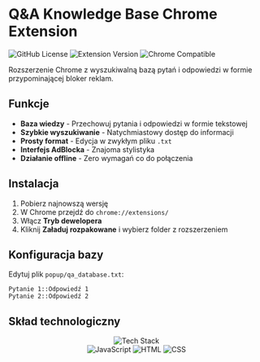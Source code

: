 # Q&A Knowledge Base Chrome Extension

![GitHub License](https://img.shields.io/badge/license-MIT-blue.svg)
![Extension Version](https://img.shields.io/badge/version-2.0.0-green)
![Chrome Compatible](https://img.shields.io/badge/Chrome-compatible-brightgreen)

Rozszerzenie Chrome z wyszukiwalną bazą pytań i odpowiedzi w formie przypominającej bloker reklam.

## Funkcje

- **Baza wiedzy** - Przechowuj pytania i odpowiedzi w formie tekstowej
- **Szybkie wyszukiwanie** - Natychmiastowy dostęp do informacji
- **Prosty format** - Edycja w zwykłym pliku `.txt`
- **Interfejs AdBlocka** - Znajoma stylistyka
- **Działanie offline** - Zero wymagań co do połączenia

## Instalacja

1. Pobierz najnowszą wersję
2. W Chrome przejdź do `chrome://extensions/`
3. Włącz **Tryb dewelopera**
4. Kliknij **Załaduj rozpakowane** i wybierz folder z rozszerzeniem

## Konfiguracja bazy

Edytuj plik `popup/qa_database.txt`:

```plaintext
Pytanie 1::Odpowiedź 1
Pytanie 2::Odpowiedź 2
```
## Skład technologiczny

<div align="center">
  <img src="https://skillicons.dev/icons?i=js,html,css" alt="Tech Stack">
  
  <br>
  
  <img src="https://img.shields.io/badge/JavaScript-72.5%25-yellow?style=for-the-badge&logo=javascript" alt="JavaScript">
  <img src="https://img.shields.io/badge/HTML-16%25-orange?style=for-the-badge&logo=html5" alt="HTML">
  <img src="https://img.shields.io/badge/CSS-11.5%25-blue?style=for-the-badge&logo=css3" alt="CSS">
  
  <br>
  
</div>
